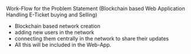 Work-Flow for the Problem Statement (Blockchain based Web Application Handling E-Ticket buying and Selling)
- Blockchain based network creation 
- adding new users in the network
- connecting them centrally in the network to share their updates
- All this will be included in the Web-App.
